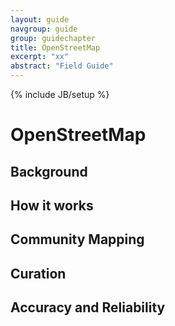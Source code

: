 ```yaml
---
layout: guide
navgroup: guide
group: guidechapter
title: OpenStreetMap
excerpt: "xx"
abstract: "Field Guide"
---
```

{% include JB/setup %}

# OpenStreetMap

## Background

## How it works

## Community Mapping

## Curation

## Accuracy and Reliability



